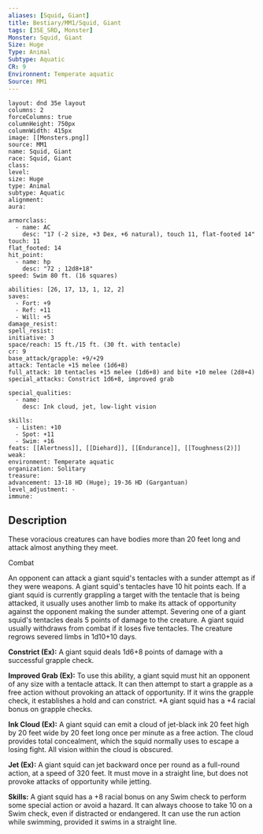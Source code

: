 ```yaml
---
aliases: [Squid, Giant]
title: Bestiary/MM1/Squid, Giant
tags: [35E_SRD, Monster]
Monster: Squid, Giant
Size: Huge
Type: Animal
Subtype: Aquatic
CR: 9
Environnent: Temperate aquatic
Source: MM1
---
```


```statblock
layout: dnd 35e layout
columns: 2
forceColumns: true
columnHeight: 750px
columnWidth: 415px
image: [[Monsters.png]]
source: MM1
name: Squid, Giant
race: Squid, Giant
class: 
level: 
size: Huge
type: Animal
subtype: Aquatic
alignment: 
aura: 

armorclass:
  - name: AC
    desc: "17 (-2 size, +3 Dex, +6 natural), touch 11, flat-footed 14"
touch: 11
flat_footed: 14
hit_point:
  - name: hp
    desc: "72 ; 12d8+18"
speed: Swim 80 ft. (16 squares)

abilities: [26, 17, 13, 1, 12, 2]
saves:
  - Fort: +9
  - Ref: +11
  - Will: +5
damage_resist: 
spell_resist: 
initiative: 3
space/reach: 15 ft./15 ft. (30 ft. with tentacle)
cr: 9
base_attack/grapple: +9/+29
attack: Tentacle +15 melee (1d6+8)
full_attack: 10 tentacles +15 melee (1d6+8) and bite +10 melee (2d8+4)
special_attacks: Constrict 1d6+8, improved grab

special_qualities:
  - name: 
    desc: Ink cloud, jet, low-light vision

skills:
  - Listen: +10
  - Spot: +11
  - Swim: +16
feats: [[Alertness]], [[Diehard]], [[Endurance]], [[Toughness(2)]]
weak: 
environment: Temperate aquatic
organization: Solitary
treasure: 
advancement: 13-18 HD (Huge); 19-36 HD (Gargantuan)
level_adjustment: -
immune: 
```

## Description

<p>These voracious creatures can have bodies more than 20 feet long and attack almost anything they meet.</p>
<p>Combat</p>
<p>An opponent can attack a giant squid's tentacles with a sunder attempt as if they were weapons. A giant squid's tentacles have 10 hit points each. If a giant squid is currently grappling a target with the tentacle that is being attacked, it usually uses another limb to make its attack of opportunity against the opponent making the sunder attempt. Severing one of a giant squid's tentacles deals 5 points of damage to the creature. A giant squid usually withdraws from combat if it loses five tentacles. The creature regrows severed limbs in 1d10+10 days.</p>
<p>
            <b>Constrict (Ex):</b> A giant squid deals 1d6+8 points of damage with a successful grapple check.</p>
<p>
            <b>Improved Grab (Ex):</b> To use this ability, a giant squid must hit an opponent of any size with a tentacle attack. It can then attempt to start a grapple as a free action without provoking an attack of opportunity. If it wins the grapple check, it establishes a hold and can constrict. *A giant squid has a +4 racial bonus on grapple checks.</p>
<p>
            <b>Ink Cloud (Ex):</b> A giant squid can emit a cloud of jet-black ink 20 feet high by 20 feet wide by 20 feet long once per minute as a free action. The cloud provides total concealment, which the squid normally uses to escape a losing fight. All vision within the cloud is obscured.</p>
<p>
            <b>Jet (Ex):</b> A giant squid can jet backward once per round as a full-round action, at a speed of 320 feet. It must move in a straight line, but does not provoke attacks of opportunity while jetting.</p>
<p>
            <b>Skills:</b> A giant squid has a +8 racial bonus on any Swim check to perform some special action or avoid a hazard. It can always choose to take 10 on a Swim check, even if distracted or endangered. It can use the run action while swimming, provided it swims in a straight line.</p>